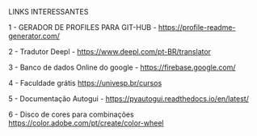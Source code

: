 LINKS INTERESSANTES 

1 - GERADOR DE PROFILES PARA GIT-HUB - https://profile-readme-generator.com/

2 - Tradutor Deepl - https://www.deepl.com/pt-BR/translator

3 - Banco de dados Online do google - https://firebase.google.com/

4 - Faculdade grátis https://univesp.br/cursos

5 - Documentação Autogui - https://pyautogui.readthedocs.io/en/latest/ 

6 - Disco de cores para combinações https://color.adobe.com/pt/create/color-wheel
